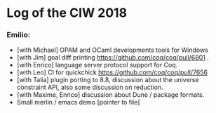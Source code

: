 # Log of the CIW 2018

### Emilio:

- [with Michael] OPAM and OCaml developments tools for Windows
- [with Jim] goal diff printing https://github.com/coq/coq/pull/6801 .
- [with Enrico] language server protocol support for Coq.
- [with Leo] CI for quickchick https://github.com/coq/coq/pull/7656
- [with Talia] plugin porting to 8.8, discussion about the universe constraint API, also some discussion on reduction.
- [with Maxime, Enrico] discussion about Dune / package formats.
- Small merlin / emacs demo [pointer to file]